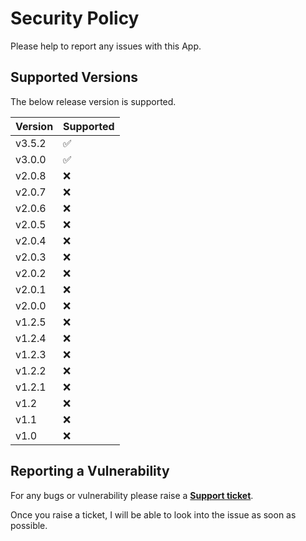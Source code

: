 # Security Policy

Please help to report any issues with this App.

## Supported Versions

The below release version is supported.

| Version | Supported          |
| ------- | ------------------ |
| v3.5.2    | :white_check_mark: |
| v3.0.0    | :white_check_mark: |
| v2.0.8    | :x: |
| v2.0.7    | :x: |
| v2.0.6    | :x: |
| v2.0.5    | :x: |
| v2.0.4    | :x: |
| v2.0.3    | :x: |
| v2.0.2    | :x: |
| v2.0.1    | :x: |
| v2.0.0    | :x: |
| v1.2.5    | :x: |
| v1.2.4    | :x: |
| v1.2.3    | :x: |
| v1.2.2    | :x: |
| v1.2.1    | :x: |
| v1.2    | :x: |
| v1.1    | :x: |
| v1.0    | :x: |



## Reporting a Vulnerability

For any bugs or vulnerability please raise a **[Support ticket](https://elfapp.website/support)**.

Once you raise a ticket, I will be able to look into the issue as soon as possible.
